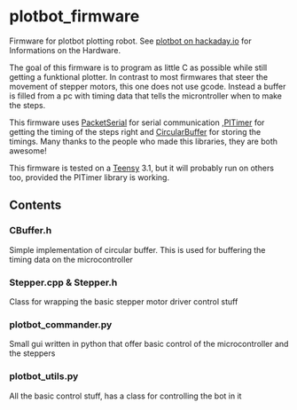 # plotbot_firmware

Firmware for plotbot plotting robot. See [plotbot on hackaday.io](https://hackaday.io/project/4220-plotbot) 
for Informations on the Hardware.

The goal of this firmware is to program as little C as possible while still getting a funktional plotter.
In contrast to most firmwares that steer the movement of stepper motors, this one does not use gcode.
Instead a buffer is filled from a pc with timing data that tells the microntroller when to make the steps.

This firmware uses [PacketSerial](https://github.com/bakercp/PacketSerial) for serial communication 
,[PITimer](https://github.com/loglow/PITimer) for getting the timing of the steps right and [CircularBuffer](https://github.com/rlogiacco/CircularBuffer) for storing the timings. 
Many thanks to the people who made this libraries, they are both awesome!

This firmware is tested on a [Teensy](https://www.pjrc.com/teensy/) 3.1, but it will probably run on others too, 
provided the PITimer library is working.

## Contents
### CBuffer.h
Simple implementation of circular buffer. This is used for buffering the timing data on the microcontroller
### Stepper.cpp & Stepper.h
Class for wrapping the basic stepper motor driver control stuff
### plotbot_commander.py
Small gui written in python that offer basic control of the microcontroller and the steppers
### plotbot_utils.py
All the basic control stuff, has a class for controlling the bot in it
